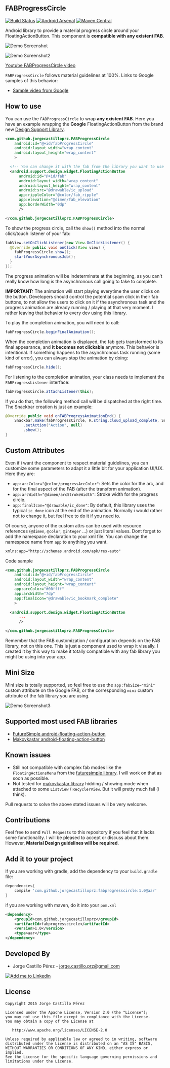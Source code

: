 FABProgressCircle
-----------------
[![Build Status](https://travis-ci.org/JorgeCastilloPrz/FABProgressCircle.svg?branch=master)](https://travis-ci.org/JorgeCastilloPrz/FABProgressCircle) [![Android Arsenal](https://img.shields.io/badge/Android%20Arsenal-FABProgressCircle-brightgreen.svg?style=flat)](http://android-arsenal.com/details/1/1942)
[![Maven Central](https://maven-badges.herokuapp.com/maven-central/com.github.jorgecastilloprz/fabprogresscircle/badge.svg)](https://maven-badges.herokuapp.com/maven-central/com.github.jorgecastilloprz/fabprogresscircle)

Android library to provide a material progress circle around your FloatingActionButton. This component is **compatible with any existent FAB**.

![Demo Screenshot][1]

![Demo Screenshot2][2]

[Youtube FABProgressCircle video](http://www.youtube.com/watch?v=sP-Ng7e8k6g)
 
`FABProgressCircle` follows material guidelines at 100%. Links to Google samples of this behavior:

* [Sample video from Google][material-sample-2]

How to use
----------
You can use the `FABProgressCircle` to wrap **any existent FAB**. Here you have an example wrapping the **Google** FloatingActionButton from the brand
new [Design Support Library][google-design-support].
```xml
<com.github.jorgecastilloprz.FABProgressCircle
    android:id="@+id/fabProgressCircle"
    android:layout_width="wrap_content"
    android:layout_height="wrap_content"
    >

  <!-- You can change it with the fab from the library you want to use -->
  <android.support.design.widget.FloatingActionButton
      android:id="@+id/fab"
      android:layout_width="wrap_content"
      android:layout_height="wrap_content"
      android:src="@drawable/ic_upload"
      app:rippleColor="@color/fab_ripple"
      app:elevation="@dimen/fab_elevation"
      app:borderWidth="0dp"
      />

</com.github.jorgecastilloprz.FABProgressCircle>
```
To show the progress circle, call the `show()` method into the normal click/touch listener of your fab:
```java
fabView.setOnClickListener(new View.OnClickListener() {
  @Override public void onClick(View view) {
    fabProgressCircle.show();
    startYourAsynchronousJob();
  }
});
```
The progress animation will be indeterminate at the beginning, as you can't really know how long is the asynchronous call going to take to complete.

**IMPORTANT:** The animation will start playing everytime the user clicks on the button. Developers should control the potential spam click in their fab buttons,
to not allow the users to click on it if the asynchronous task and the progress animation are already running / playing at that very moment. I rather leaving that behavior
to every dev using this library.

To play the completion animation, you will need to call:
```java
fabProgressCircle.beginFinalAnimation();
```
When the completion animation is displayed, the fab gets transformed to its final appearance, and **it becomes not clickable** anymore. This behavior is intentional.
If something happens to the asynchronous task running (some kind of error), you can always stop the animation by doing:
```java
fabProgressCircle.hide();
```
For listening to the completion animation, your class needs to implement the `FABProgressListener` interface:
```java
fabProgressCircle.attachListener(this);
```
If you do that, the following method call will be dispatched at the right time. The Snackbar creation is just an example:
```java
@Override public void onFABProgressAnimationEnd() {
    Snackbar.make(fabProgressCircle, R.string.cloud_upload_complete, Snackbar.LENGTH_LONG)
        .setAction("Action", null)
        .show();
}
```

Custom Attributes
-----------------
Even if i want the component to respect material guidelines, you can customize some parameters to adapt it a little bit for your application UI/UX.
Here they are:

* `app:arcColor="@color/progressArcColor"`: Sets the color for the arc, and for the final aspect of the FAB (after the transform animation).
* `app:arcWidth="@dimen/arcStrokeWidth"`: Stroke width for the progress circle.
* `app:finalIcon="@drawable/ic_done"`: By default, this library uses the typical `ic_done` icon at the end of the animation. Normally i would
rather not to change it, but feel free to do it if you need to.

Of course, anyone of the custom attrs can be used with resource references (`@dimen`, `@color`, `@integer` ...) or just literal values.
Dont forget to add the namespace declaration to your xml file. You can change the namespace name from `app` to anything you want.

```xml
xmlns:app="http://schemas.android.com/apk/res-auto"
```
Code sample
```xml
<com.github.jorgecastilloprz.FABProgressCircle
    android:id="@+id/fabProgressCircle"
    android:layout_width="wrap_content"
    android:layout_height="wrap_content"
    app:arcColor="#00ffff"
    app:arcWidth="7dp"
    app:finalIcon="@drawable/ic_bookmark_complete"
    >

  <android.support.design.widget.FloatingActionButton
      ...
      />

</com.github.jorgecastilloprz.FABProgressCircle>
```
Remember that the FAB customization / configuration depends on the FAB library, not on this one. This is just a component used to wrap it visually.
I created it by this way to make it totally compatible with any fab library you might be using into your app.

Mini Size
---------
Mini size is totally supported, so feel free to use the `app:fabSize="mini"` custom attribute on the Google FAB, or the corresponding `mini` custom
attribute of the fab library you are using.

![Demo Screenshot3][3]

Supported most used FAB libraries
---------------------------------
* [FutureSimple android-floating-action-button][4]
* [Makovkastar android-floating-action-button][5]

Known issues
------------
* Still not compatible with complex fab modes like the `FloatingActionsMenu` from the [futuresimple library][4]. I will work on that as soon as possible.
* Not tested for [makovkastar library][5] hidding / showing mode when attached to some `ListView` / `RecyclerView`. But it will pretty much fail (i think).

Pull requests to solve the above stated issues will be very welcome.

Contributions
-------------
Feel free to send `Pull Requests` to this repository if you feel that it lacks some functionality. I will be pleased to accept or discuss about them.
However, **Material Design guidelines will be required**.

Add it to your project
----------------------
If you are working with gradle, add the dependency to your `build.gradle` file:
```groovy
dependencies{
    compile 'com.github.jorgecastilloprz:fabprogresscircle:1.0@aar'
}
```
if you are working with maven, do it into your `pom.xml`
```xml
<dependency>
    <groupId>com.github.jorgecastilloprz</groupId>
    <artifactId>fabprogresscircle</artifactId>
    <version>1.0</version>
    <type>aar</type>
</dependency>
```

Developed By
------------
* Jorge Castillo Pérez - <jorge.castillo.prz@gmail.com>

<a href="https://www.linkedin.com/in/jorgecastilloprz">
  <img alt="Add me to Linkedin" src="https://github.com/JorgeCastilloPrz/EasyMVP/blob/master/art/linkedin.png" />
</a>

License
-------

    Copyright 2015 Jorge Castillo Pérez

    Licensed under the Apache License, Version 2.0 (the "License");
    you may not use this file except in compliance with the License.
    You may obtain a copy of the License at

       http://www.apache.org/licenses/LICENSE-2.0

    Unless required by applicable law or agreed to in writing, software
    distributed under the License is distributed on an "AS IS" BASIS,
    WITHOUT WARRANTIES OR CONDITIONS OF ANY KIND, either express or implied.
    See the License for the specific language governing permissions and
    limitations under the License.

[material-sample-1]: http://material-design.storage.googleapis.com/publish/material_v_4/material_ext_publish/0B0NGgBg38lWWbTlSaHdQZEMtalk/components-progressactivity-typesofindicators-061101_Circular_Aspirational_xhdpi_002.webm
[material-sample-2]: http://material-design.storage.googleapis.com/publish/material_v_4/material_ext_publish/0B6Okdz75tqQsa0QwVnd6NVlvWkk/components-progressactivity-typesofindicators-Circular_wFab_xhdpi_003.webm
[google-design-support]: http://developer.android.com/tools/support-library/features.html#design
[1]: ./art/fabprogresscircle.gif
[2]: ./art/fabprogresscircle2.gif
[3]: ./art/fabprogressmini.gif
[4]: https://github.com/futuresimple/android-floating-action-button
[5]: https://github.com/makovkastar/FloatingActionButton